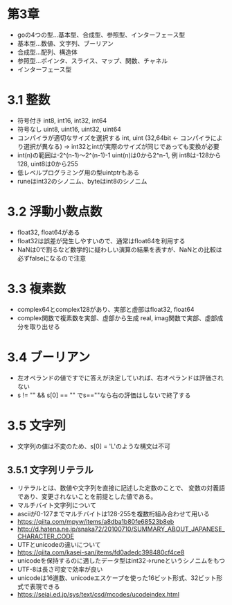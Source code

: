 # 第3章

* goの4つの型…基本型、合成型、参照型、インターフェース型
* 基本型…数値、文字列、ブーリアン
* 合成型…配列、構造体
* 参照型…ポインタ、スライス、マップ、関数、チャネル
* インターフェース型

# 3.1 整数

* 符号付き int8, int16, int32, int64
* 符号なし uint8, uint16, uint32, uint64
* コンパイラが適切なサイズを選択する int, uint (32,64bit <- コンパイラにより選択が異なる)
  -> int32とintが実際のサイズが同じであっても変換が必要
* int(n)の範囲は-2^(n-1)〜2^(n-1)-1 uint(n)は0から2^n-1, 例 int8は-128から128, uint8は0から255
* 低レベルプログラミング用の型uintptrもある
* runeはint32のシノニム、byteはint8のシノニム

# 3.2 浮動小数点数

* float32, float64がある
* float32は誤差が発生しやすいので、通常はfloat64を利用する
* NaNは0で割るなど数学的に疑わしい演算の結果を表すが、NaNとの比較は必ずfalseになるので注意

# 3.3 複素数

* complex64とcomplex128があり、実部と虚部はfloat32, float64
* complex関数で複素数を実部、虚部から生成 real, imag関数で実部、虚部成分を取り出せる

# 3.4 ブーリアン

* 左オペランドの値ですでに答えが決定していれば、右オペランドは評価されない
* s != "" && s[0] == "" でs==""なら右の評価はしないで終了する

# 3.5 文字列

* 文字列の値は不変のため、s[0] = 'L'のような構文は不可

## 3.5.1 文字列リテラル

* リテラルとは、数値や文字列を直接に記述した定数のことで、 変数の対義語であり、変更されないことを前提とした値である。
* マルチバイト文字列について
* asciiが0-127までマルチバイトは128-255を複数桁組み合わせて用いる
* https://qiita.com/mpyw/items/a8dba1b80fe68523b8eb
* http://d.hatena.ne.jp/snaka72/20100710/SUMMARY_ABOUT_JAPANESE_CHARACTER_CODE
* UTFとunicodeの違いについて
* https://qiita.com/kasei-san/items/fd0adedc398480cf4ce8
* unicodeを保持するのに適したデータ型はint32->runeというシノニムをもつ
* UTF-8は長さ可変で効率が良い
* unicodeは16進数、unicodeエスケープを使った16ビット形式、32ビット形式で表現できる
* https://seiai.ed.jp/sys/text/csd/mcodes/ucodeindex.html
